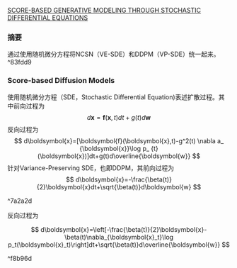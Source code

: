 [SCORE-BASED GENERATIVE MODELING THROUGH STOCHASTIC DIFFERENTIAL EQUATIONS](https://arxiv.org/pdf/2011.13456)

### 摘要
通过使用随机微分方程将NCSN（VE-SDE）和DDPM（VP-SDE）统一起来。 ^83fdd9

### Score-based Diffusion Models
使用随机微分方程（SDE，Stochastic Differential Equation)表述扩散过程。其中前向过程为
$$
d\boldsymbol{x}=\boldsymbol{f}(\boldsymbol{x},t)dt+g(t)d\boldsymbol{w}
$$
反向过程为
$$
d\boldsymbol{x}=[\boldsymbol{f}(\boldsymbol{x},t)-g^2(t) \nabla a_ {\boldsymbol{x}}\log p_ {t}(\boldsymbol{x})]dt+g(t)d\overline{\boldsymbol{w}}
$$
针对Variance-Preserving SDE，也即DDPM，其前向过程为
$$
d\boldsymbol{x}=-\frac{\beta(t)}{2}\boldsymbol{x}dt+\sqrt{\beta(t)}d\boldsymbol{w}
$$

^7a2a2d

反向过程为

$$
d\boldsymbol{x}=\left[-\frac{\beta(t)}{2}\boldsymbol{x}-\beta(t)\nabla_{\boldsymbol{x}_t}\log p_t(\boldsymbol{x}_t)\right]dt+\sqrt{\beta(t)}d\overline{\boldsymbol{w}}
$$

^f8b96d

